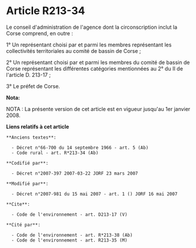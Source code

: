 # Article R213-34

Le conseil d'administration de l'agence dont la circonscription inclut la Corse comprend, en outre :

1° Un représentant choisi par et parmi les membres représentant les collectivités territoriales au comité de bassin de
Corse ;

2° Un représentant choisi par et parmi les membres du comité de bassin de Corse représentant les différentes catégories
mentionnées au 2° du II de l'article D. 213-17 ;

3° Le préfet de Corse.

**Nota:**

NOTA : La présente version de cet article est en vigueur jusqu'au 1er janvier 2008.

**Liens relatifs à cet article**

	**Anciens textes**:

	  - Décret n°66-700 du 14 septembre 1966 - art. 5 (Ab)
	  - Code rural - art. R*213-34 (Ab)

	**Codifié par**:

	  - Décret n°2007-397 2007-03-22 JORF 23 mars 2007

	**Modifié par**:

	  - Décret n°2007-981 du 15 mai 2007 - art. 1 () JORF 16 mai 2007

	**Cite**:

	  - Code de l'environnement - art. D213-17 (V)

	**Cité par**:

	  - Code de l'environnement - art. R*213-38 (Ab)
	  - Code de l'environnement - art. R213-35 (M)

